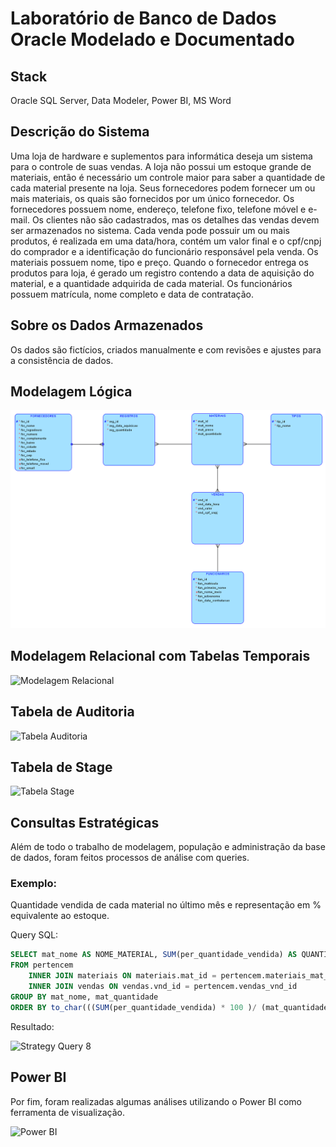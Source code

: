 # **Laboratório de Banco de Dados Oracle Modelado e Documentado**

## **Stack**
Oracle SQL Server, Data Modeler, Power BI, MS Word

## **Descrição do Sistema**
Uma loja de hardware e suplementos para informática deseja um sistema para o controle de suas vendas. A loja não possui um estoque grande de materiais, então é necessário um controle maior para saber a quantidade de cada material presente na loja. Seus fornecedores podem fornecer um ou mais materiais, os quais são fornecidos por um único fornecedor. Os fornecedores possuem nome, endereço, telefone fixo, telefone móvel e e-mail. Os clientes não são cadastrados, mas os detalhes das vendas devem ser armazenados no sistema. Cada venda pode possuir um ou mais produtos, é realizada em uma data/hora, contém um valor final e o cpf/cnpj do comprador e a identificação do funcionário responsável pela venda. Os materiais possuem nome, tipo e preço. Quando o fornecedor entrega os produtos para loja, é gerado um registro contendo a data de aquisição do material, e a quantidade adquirida de cada material. Os funcionários possuem matrícula, nome completo e data de contratação.

## **Sobre os Dados Armazenados**
Os dados são fictícios, criados manualmente e com revisões e ajustes para a consistência de dados.

## **Modelagem Lógica**
![Modelagem Lógica](https://github.com/caioypaulino/Lab-Banco-de-Dados/blob/main/Cen%C3%A1rio%2010/Modelo%20L%C3%B3gico.png)

## **Modelagem Relacional com Tabelas Temporais**
![Modelagem Relacional](https://github.com/caioypaulino/Lab-Banco-de-Dados/blob/main/Cen%C3%A1rio%2010/Modelo%20Relacional%2002.png)

## **Tabela de Auditoria**
![Tabela Auditoria](https://github.com/caioypaulino/Lab-Banco-de-Dados/blob/main/Cen%C3%A1rio%2010/Modelo%20Relacional%2003.png)

## **Tabela de Stage**
![Tabela Stage](https://github.com/caioypaulino/Lab-Banco-de-Dados/blob/main/Cen%C3%A1rio%2010/Modelo%20Relacional%2004.png)

## **Consultas Estratégicas**
Além de todo o trabalho de modelagem, população e administração da base de dados, foram feitos processos de análise com queries.

### **Exemplo:**

Quantidade vendida de cada material no último mês e representação em % equivalente ao estoque.

Query SQL: 
``` sql
SELECT mat_nome AS NOME_MATERIAL, SUM(per_quantidade_vendida) AS QUANTIDADE_VENDA, mat_quantidade AS ESTOQUE, to_char(((SUM(per_quantidade_vendida) * 100 )/ (mat_quantidade)),'99999.99') || '%' AS PORCENTAGEM
FROM pertencem
	INNER JOIN materiais ON materiais.mat_id = pertencem.materiais_mat_id
	INNER JOIN vendas ON vendas.vnd_id = pertencem.vendas_vnd_id
GROUP BY mat_nome, mat_quantidade
ORDER BY to_char(((SUM(per_quantidade_vendida) * 100 )/ (mat_quantidade)),'9999.99') || '%' ASC;
```

Resultado:

![Strategy Query 8](https://i.ibb.co/hC2gq6f/imagem-2024-01-26-121725222.png)

## **Power BI**
Por fim, foram realizadas algumas análises utilizando o Power BI como ferramenta de visualização.

![Power BI](https://github.com/caioypaulino/Lab-Banco-de-Dados/blob/main/Cen%C3%A1rio%2010/Power%20BI.png)
